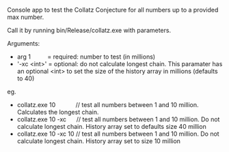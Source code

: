 Console app to test the Collatz Conjecture for all numbers up to a provided max number.

Call it by running bin/Release/collatz.exe with parameters.

Arguments:

- arg 1 &nbsp; &nbsp; &nbsp; &nbsp; &nbsp;= required: number to test (in millions)
- '-xc \<int\>' = optional: do not calculate longest chain. This paramater has an optional \<int\> to set the size of the history array in millions (defaults to 40)
  
eg.
  - collatz.exe 10 &nbsp;  &nbsp;  &nbsp;  &nbsp;  &nbsp;  &nbsp;// test all numbers between 1 and 10 million. Calculates the longest chain.
  - collatz.exe 10 -xc &nbsp;  &nbsp;  &nbsp;// test all numbers between 1 and 10 million. Do not calculate longest chain. History array set to defaults size 40 million
  - collatz.exe 10 -xc 10 // test all numbers between 1 and 10 million. Do not calculate longest chain. History array set to size 10 million
